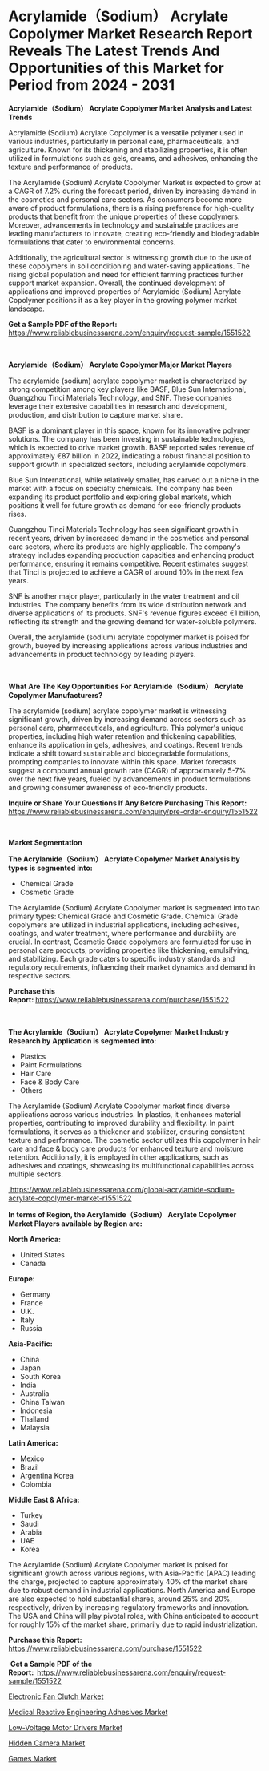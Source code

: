 <p><h1>Acrylamide（Sodium） Acrylate Copolymer Market Research Report Reveals The Latest Trends And Opportunities of this Market for Period from 2024 - 2031</h1></p><p><strong>Acrylamide（Sodium） Acrylate Copolymer Market Analysis and Latest Trends</strong></p>
<p><p>Acrylamide (Sodium) Acrylate Copolymer is a versatile polymer used in various industries, particularly in personal care, pharmaceuticals, and agriculture. Known for its thickening and stabilizing properties, it is often utilized in formulations such as gels, creams, and adhesives, enhancing the texture and performance of products.</p><p>The Acrylamide (Sodium) Acrylate Copolymer Market is expected to grow at a CAGR of 7.2% during the forecast period, driven by increasing demand in the cosmetics and personal care sectors. As consumers become more aware of product formulations, there is a rising preference for high-quality products that benefit from the unique properties of these copolymers. Moreover, advancements in technology and sustainable practices are leading manufacturers to innovate, creating eco-friendly and biodegradable formulations that cater to environmental concerns.</p><p>Additionally, the agricultural sector is witnessing growth due to the use of these copolymers in soil conditioning and water-saving applications. The rising global population and need for efficient farming practices further support market expansion. Overall, the continued development of applications and improved properties of Acrylamide (Sodium) Acrylate Copolymer positions it as a key player in the growing polymer market landscape.</p></p>
<p><strong>Get a Sample PDF of the Report:&nbsp;</strong> <a href="https://www.reliablebusinessarena.com/enquiry/request-sample/1551522?utm_campaign=1871&utm_medium=2&utm_source=Github&utm_content=ia&utm_term=07122024&utm_id=acrylamidesodium-acrylate-copolymer">https://www.reliablebusinessarena.com/enquiry/request-sample/1551522</a></p>
<p>&nbsp;</p>
<p><strong>Acrylamide（Sodium） Acrylate Copolymer Major Market Players</strong></p>
<p><p>The acrylamide (sodium) acrylate copolymer market is characterized by strong competition among key players like BASF, Blue Sun International, Guangzhou Tinci Materials Technology, and SNF. These companies leverage their extensive capabilities in research and development, production, and distribution to capture market share.</p><p>BASF is a dominant player in this space, known for its innovative polymer solutions. The company has been investing in sustainable technologies, which is expected to drive market growth. BASF reported sales revenue of approximately €87 billion in 2022, indicating a robust financial position to support growth in specialized sectors, including acrylamide copolymers.</p><p>Blue Sun International, while relatively smaller, has carved out a niche in the market with a focus on specialty chemicals. The company has been expanding its product portfolio and exploring global markets, which positions it well for future growth as demand for eco-friendly products rises.</p><p>Guangzhou Tinci Materials Technology has seen significant growth in recent years, driven by increased demand in the cosmetics and personal care sectors, where its products are highly applicable. The company's strategy includes expanding production capacities and enhancing product performance, ensuring it remains competitive. Recent estimates suggest that Tinci is projected to achieve a CAGR of around 10% in the next few years.</p><p>SNF is another major player, particularly in the water treatment and oil industries. The company benefits from its wide distribution network and diverse applications of its products. SNF's revenue figures exceed €1 billion, reflecting its strength and the growing demand for water-soluble polymers.</p><p>Overall, the acrylamide (sodium) acrylate copolymer market is poised for growth, buoyed by increasing applications across various industries and advancements in product technology by leading players.</p></p>
<p>&nbsp;</p>
<p><strong>What Are The Key Opportunities For Acrylamide（Sodium） Acrylate Copolymer Manufacturers?</strong></p>
<p><p>The acrylamide (sodium) acrylate copolymer market is witnessing significant growth, driven by increasing demand across sectors such as personal care, pharmaceuticals, and agriculture. This polymer's unique properties, including high water retention and thickening capabilities, enhance its application in gels, adhesives, and coatings. Recent trends indicate a shift toward sustainable and biodegradable formulations, prompting companies to innovate within this space. Market forecasts suggest a compound annual growth rate (CAGR) of approximately 5-7% over the next five years, fueled by advancements in product formulations and growing consumer awareness of eco-friendly products.</p></p>
<p><strong>Inquire or Share Your Questions If Any Before Purchasing This Report:</strong> <a href="https://www.reliablebusinessarena.com/enquiry/pre-order-enquiry/1551522?utm_campaign=1871&utm_medium=2&utm_source=Github&utm_content=ia&utm_term=07122024&utm_id=acrylamidesodium-acrylate-copolymer">https://www.reliablebusinessarena.com/enquiry/pre-order-enquiry/1551522</a></p>
<p>&nbsp;</p>
<p><strong>Market Segmentation</strong></p>
<p><strong>The Acrylamide（Sodium） Acrylate Copolymer Market Analysis by types is segmented into:</strong></p>
<p><ul><li>Chemical Grade</li><li>Cosmetic Grade</li></ul></p>
<p><p>The Acrylamide (Sodium) Acrylate Copolymer market is segmented into two primary types: Chemical Grade and Cosmetic Grade. Chemical Grade copolymers are utilized in industrial applications, including adhesives, coatings, and water treatment, where performance and durability are crucial. In contrast, Cosmetic Grade copolymers are formulated for use in personal care products, providing properties like thickening, emulsifying, and stabilizing. Each grade caters to specific industry standards and regulatory requirements, influencing their market dynamics and demand in respective sectors.</p></p>
<p><strong>Purchase this Report:&nbsp;</strong><a href="https://www.reliablebusinessarena.com/purchase/1551522?utm_campaign=1871&utm_medium=2&utm_source=Github&utm_content=ia&utm_term=07122024&utm_id=acrylamidesodium-acrylate-copolymer">https://www.reliablebusinessarena.com/purchase/1551522</a></p>
<p>&nbsp;</p>
<p><strong>The Acrylamide（Sodium） Acrylate Copolymer Market Industry Research by Application is segmented into:</strong></p>
<p><ul><li>Plastics</li><li>Paint Formulations</li><li>Hair Care</li><li>Face & Body Care</li><li>Others</li></ul></p>
<p><p>The Acrylamide (Sodium) Acrylate Copolymer market finds diverse applications across various industries. In plastics, it enhances material properties, contributing to improved durability and flexibility. In paint formulations, it serves as a thickener and stabilizer, ensuring consistent texture and performance. The cosmetic sector utilizes this copolymer in hair care and face & body care products for enhanced texture and moisture retention. Additionally, it is employed in other applications, such as adhesives and coatings, showcasing its multifunctional capabilities across multiple sectors.</p></p>
<p><a href="https://www.reliablebusinessarena.com/global-acrylamide-sodium-acrylate-copolymer-market-r1551522?utm_campaign=1871&utm_medium=2&utm_source=Github&utm_content=ia&utm_term=07122024&utm_id=acrylamidesodium-acrylate-copolymer">&nbsp;https://www.reliablebusinessarena.com/global-acrylamide-sodium-acrylate-copolymer-market-r1551522</a></p>
<p><strong>In terms of Region, the Acrylamide（Sodium） Acrylate Copolymer Market Players available by Region are:</strong></p>
<p>
    <p> <strong> North America: </strong>
        <ul>
            <li>United States</li>
            <li>Canada</li>
        </ul>
        </p> 
    <p> <strong> Europe: </strong>
        <ul>
            <li>Germany</li>
            <li>France</li>
            <li>U.K.</li>
            <li>Italy</li>
            <li>Russia</li>
        </ul>
        </p> 
    <p> <strong> Asia-Pacific: </strong>
        <ul>
            <li>China</li>
            <li>Japan</li>
            <li>South Korea</li>
            <li>India</li>
            <li>Australia</li>
            <li>China Taiwan</li>
            <li>Indonesia</li>
            <li>Thailand</li>
            <li>Malaysia</li>
        </ul>
        </p> 
    <p> <strong> Latin America: </strong>
        <ul>
            <li>Mexico</li>
            <li>Brazil</li>
            <li>Argentina Korea</li>
            <li>Colombia</li>
        </ul>
        </p> 
    <p> <strong> Middle East & Africa: </strong>
        <ul>
            <li>Turkey</li>
            <li>Saudi</li>
            <li>Arabia</li>
            <li>UAE</li>
            <li>Korea</li>
        </ul>
    </p>
    </p>
<p><p>The Acrylamide (Sodium) Acrylate Copolymer market is poised for significant growth across various regions, with Asia-Pacific (APAC) leading the charge, projected to capture approximately 40% of the market share due to robust demand in industrial applications. North America and Europe are also expected to hold substantial shares, around 25% and 20%, respectively, driven by increasing regulatory frameworks and innovation. The USA and China will play pivotal roles, with China anticipated to account for roughly 15% of the market share, primarily due to rapid industrialization.</p></p>
<p><strong>Purchase this Report: </strong><a href="https://www.reliablebusinessarena.com/purchase/1551522?utm_campaign=1871&utm_medium=2&utm_source=Github&utm_content=ia&utm_term=07122024&utm_id=acrylamidesodium-acrylate-copolymer">https://www.reliablebusinessarena.com/purchase/1551522</a></p>
<p>&nbsp;<strong>Get a Sample PDF of the Report:&nbsp;&nbsp;</strong><a href="https://www.reliablebusinessarena.com/enquiry/request-sample/1551522?utm_campaign=1871&utm_medium=2&utm_source=Github&utm_content=ia&utm_term=07122024&utm_id=acrylamidesodium-acrylate-copolymer">https://www.reliablebusinessarena.com/enquiry/request-sample/1551522</a></p>
<p><strong></strong></p>
<p><p><a href="https://www.linkedin.com/pulse/electronic-fan-clutch-market-analysis-report-key-players-akshc?utm_campaign=1871&utm_medium=2&utm_source=Github&utm_content=ia&utm_term=07122024&utm_id=acrylamidesodium-acrylate-copolymer">Electronic Fan Clutch Market</a></p><p><a href="https://issuu.com/reportprime-2/docs/medical-reactive-engineering-adhesives-market-size?utm_campaign=1871&utm_medium=2&utm_source=Github&utm_content=ia&utm_term=07122024&utm_id=acrylamidesodium-acrylate-copolymer">Medical Reactive Engineering Adhesives Market</a></p><p><a href="https://issuu.com/reportprime-2/docs/low-voltage-motor-drivers-market-size-2030.pptx?utm_campaign=1871&utm_medium=2&utm_source=Github&utm_content=ia&utm_term=07122024&utm_id=acrylamidesodium-acrylate-copolymer">Low-Voltage Motor Drivers Market</a></p><p><a href="https://www.linkedin.com/pulse/forecasting-growth-hidden-camera-market-2024-2031-revenue-2gflc?utm_campaign=1871&utm_medium=2&utm_source=Github&utm_content=ia&utm_term=07122024&utm_id=acrylamidesodium-acrylate-copolymer">Hidden Camera Market</a></p><p><a href="https://www.linkedin.com/pulse/games-market-analysis-witch-focus-key-drivers-obstacles-landscape-it9gf?utm_campaign=1871&utm_medium=2&utm_source=Github&utm_content=ia&utm_term=07122024&utm_id=acrylamidesodium-acrylate-copolymer">Games Market</a></p></p>